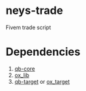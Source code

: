 # neys-trade
 Fivem trade script

# Dependencies
1. [qb-core](https://github.com/qbcore-framework/qb-core)
2. [ox_lib](https://github.com/overextended/ox_lib)
3. [qb-target](https://github.com/qbcore-framework/qb-target) or [ox_target](https://github.com/overextended/qtarget)
